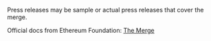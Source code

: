 Press releases may be sample or actual press releases that cover the merge.

Official docs from Ethereum Foundation:
[The Merge](https://ethereum.org/en/upgrades/merge/)
